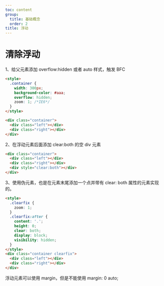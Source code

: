 ```yaml
---
toc: content
group:
  title: 基础概念
  order: 2
title: 浮动
---
```


# 清除浮动

1、给父元素添加 overflow:hidden 或者 auto 样式，触发 BFC

```html
<style>
  .container {
    width: 300px;
    background-color: #aaa;
    overflow: hidden;
    zoom: 1; /*IE6*/
  }
</style>

<div class="container">
  <div class="left"></div>
  <div class="right"></div>
</div>
```

2、在浮动元素后面添加 clear:both 的空 div 元素

```html
<div class="container">
  <div class="left"></div>
  <div class="right"></div>
  <div style="clear:both"></div>
</div>
```

3、使用伪元素，也是在元素末尾添加一个点并带有 clear: both 属性的元素实现的。

```html
<style>
  .clearfix {
    zoom: 1;
  }
  .clearfix:after {
    content: '.';
    height: 0;
    clear: both;
    display: block;
    visibility: hidden;
  }
</style>
<div class="container clearfix">
  <div class="left"></div>
  <div class="right"></div>
</div>
```

浮动元素可以使用 margin，但是不能使用 margin: 0 auto;
